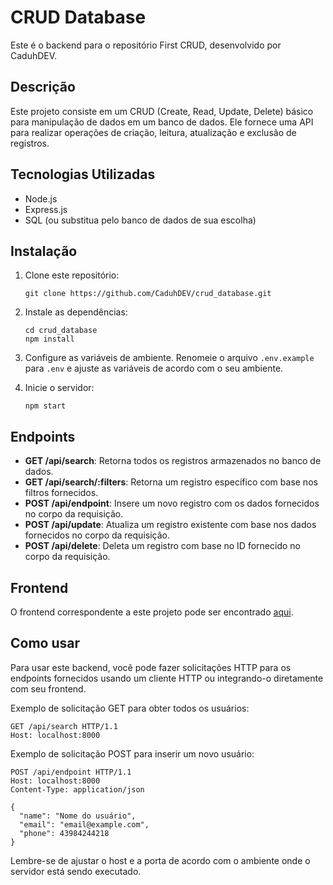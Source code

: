 # CRUD Database

Este é o backend para o repositório First CRUD, desenvolvido por CaduhDEV.

## Descrição

Este projeto consiste em um CRUD (Create, Read, Update, Delete) básico para manipulação de dados em um banco de dados. Ele fornece uma API para realizar operações de criação, leitura, atualização e exclusão de registros.

## Tecnologias Utilizadas

- Node.js
- Express.js
- SQL (ou substitua pelo banco de dados de sua escolha)

## Instalação

1. Clone este repositório:
   ```
   git clone https://github.com/CaduhDEV/crud_database.git
   ```

2. Instale as dependências:
   ```
   cd crud_database
   npm install
   ```

3. Configure as variáveis de ambiente. Renomeie o arquivo `.env.example` para `.env` e ajuste as variáveis de acordo com o seu ambiente.

4. Inicie o servidor:
   ```
   npm start
   ```

## Endpoints

- **GET /api/search**: Retorna todos os registros armazenados no banco de dados.
- **GET /api/search/:filters**: Retorna um registro específico com base nos filtros fornecidos.
- **POST /api/endpoint**: Insere um novo registro com os dados fornecidos no corpo da requisição.
- **POST /api/update**: Atualiza um registro existente com base nos dados fornecidos no corpo da requisição.
- **POST /api/delete**: Deleta um registro com base no ID fornecido no corpo da requisição.

## Frontend

O frontend correspondente a este projeto pode ser encontrado [aqui](https://github.com/CaduhDEV/first_crud).

## Como usar

Para usar este backend, você pode fazer solicitações HTTP para os endpoints fornecidos usando um cliente HTTP ou integrando-o diretamente com seu frontend.

Exemplo de solicitação GET para obter todos os usuários:

```http
GET /api/search HTTP/1.1
Host: localhost:8000
```

Exemplo de solicitação POST para inserir um novo usuário:

```http
POST /api/endpoint HTTP/1.1
Host: localhost:8000
Content-Type: application/json

{
  "name": "Nome do usuário",
  "email": "email@example.com",
  "phone": 43984244218
}
```

Lembre-se de ajustar o host e a porta de acordo com o ambiente onde o servidor está sendo executado.